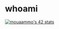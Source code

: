 # whoami
[![mouaammo's 42 stats](https://badge.mediaplus.ma/darkblue/mouaammo)](https://github.com/oakoudad/badge42)
